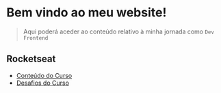 # Bem vindo ao meu website!

> Aqui poderá aceder ao conteúdo relativo à minha jornada como `Dev Frontend`

## Rocketseat

* <a href="https://mellcosta.github.io/cursos_html_rocketseat/" target="_blank">Conteúdo do Curso</a>
* <a href="https://mellcosta.github.io/desafiosRocketseat/"  target="_blank">Desafios do Curso</a>
